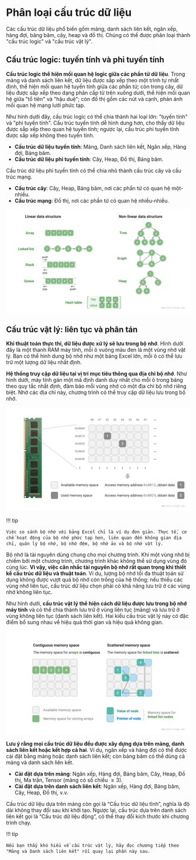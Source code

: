 # Phân loại cấu trúc dữ liệu

Các cấu trúc dữ liệu phổ biến gồm mảng, danh sách liên kết, ngăn xếp, hàng đợi, bảng băm, cây, heap và đồ thị. Chúng có thể được phân loại thành "cấu trúc logic" và "cấu trúc vật lý".

## Cấu trúc logic: tuyến tính và phi tuyến tính

**Cấu trúc logic thể hiện mối quan hệ logic giữa các phần tử dữ liệu**. Trong mảng và danh sách liên kết, dữ liệu được sắp xếp theo một trình tự nhất định, thể hiện mối quan hệ tuyến tính giữa các phần tử; còn trong cây, dữ liệu được sắp xếp theo dạng phân cấp từ trên xuống dưới, thể hiện mối quan hệ giữa "tổ tiên" và "hậu duệ"; còn đồ thị gồm các nút và cạnh, phản ánh mối quan hệ mạng lưới phức tạp.

Như hình dưới đây, cấu trúc logic có thể chia thành hai loại lớn: "tuyến tính" và "phi tuyến tính". Cấu trúc tuyến tính dễ hình dung hơn, cho thấy dữ liệu được sắp xếp theo quan hệ tuyến tính; ngược lại, cấu trúc phi tuyến tính được sắp xếp không theo tuyến tính.

- **Cấu trúc dữ liệu tuyến tính**: Mảng, Danh sách liên kết, Ngăn xếp, Hàng đợi, Bảng băm.
- **Cấu trúc dữ liệu phi tuyến tính**: Cây, Heap, Đồ thị, Bảng băm.

Cấu trúc dữ liệu phi tuyến tính có thể chia nhỏ thành cấu trúc cây và cấu trúc mạng.

- **Cấu trúc cây**: Cây, Heap, Bảng băm, nơi các phần tử có quan hệ một-nhiều.
- **Cấu trúc mạng**: Đồ thị, nơi các phần tử có quan hệ nhiều-nhiều.

![Cấu trúc dữ liệu tuyến tính và phi tuyến tính](classification_of_data_structure.assets/classification_logic_structure.png)

## Cấu trúc vật lý: liên tục và phân tán

**Khi thuật toán thực thi, dữ liệu được xử lý sẽ lưu trong bộ nhớ**. Hình dưới đây là một thanh RAM máy tính, mỗi ô vuông màu đen là một vùng nhớ vật lý. Bạn có thể hình dung bộ nhớ như một bảng Excel lớn, mỗi ô có thể lưu trữ một lượng dữ liệu nhất định.

**Hệ thống truy cập dữ liệu tại vị trí mục tiêu thông qua địa chỉ bộ nhớ**. Như hình dưới, máy tính gán một mã định danh duy nhất cho mỗi ô trong bảng theo quy tắc nhất định, đảm bảo mỗi vùng nhớ có một địa chỉ bộ nhớ riêng biệt. Nhờ các địa chỉ này, chương trình có thể truy cập dữ liệu lưu trong bộ nhớ.

![Thanh RAM, vùng nhớ, địa chỉ bộ nhớ](classification_of_data_structure.assets/computer_memory_location.png)

!!! tip

    Việc so sánh bộ nhớ với bảng Excel chỉ là ví dụ đơn giản. Thực tế, cơ chế hoạt động của bộ nhớ phức tạp hơn, liên quan đến không gian địa chỉ, quản lý bộ nhớ, bộ nhớ đệm, bộ nhớ ảo và bộ nhớ vật lý.

Bộ nhớ là tài nguyên dùng chung cho mọi chương trình. Khi một vùng nhớ bị chiếm bởi một chương trình, chương trình khác không thể sử dụng vùng đó cùng lúc. **Vì vậy, việc cân nhắc tài nguyên bộ nhớ rất quan trọng khi thiết kế cấu trúc dữ liệu và thuật toán**. Ví dụ, lượng bộ nhớ tối đa thuật toán sử dụng không được vượt quá bộ nhớ còn trống của hệ thống; nếu thiếu các vùng nhớ liên tục, cấu trúc dữ liệu chọn phải có khả năng lưu trữ ở các vùng nhớ không liên tục.

Như hình dưới, **cấu trúc vật lý thể hiện cách dữ liệu được lưu trong bộ nhớ máy tính** và có thể chia thành lưu trữ ở vùng liên tục (mảng) và lưu trữ ở vùng không liên tục (danh sách liên kết). Hai kiểu cấu trúc vật lý này có đặc điểm bổ sung nhau về hiệu quả thời gian và hiệu quả không gian.

![Lưu trữ vùng liên tục và vùng phân tán](classification_of_data_structure.assets/classification_phisical_structure.png)

**Lưu ý rằng mọi cấu trúc dữ liệu đều được xây dựng dựa trên mảng, danh sách liên kết hoặc kết hợp cả hai**. Ví dụ, ngăn xếp và hàng đợi có thể được cài đặt bằng mảng hoặc danh sách liên kết; còn bảng băm có thể dùng cả mảng và danh sách liên kết.

- **Cài đặt dựa trên mảng**: Ngăn xếp, Hàng đợi, Bảng băm, Cây, Heap, Đồ thị, Ma trận, Tensor (mảng có số chiều $\geq 3$).
- **Cài đặt dựa trên danh sách liên kết**: Ngăn xếp, Hàng đợi, Bảng băm, Cây, Heap, Đồ thị, v.v.

Cấu trúc dữ liệu dựa trên mảng còn gọi là “Cấu trúc dữ liệu tĩnh”, nghĩa là độ dài không thay đổi sau khi khởi tạo. Ngược lại, cấu trúc dựa trên danh sách liên kết gọi là “Cấu trúc dữ liệu động”, có thể thay đổi kích thước khi chương trình chạy.

!!! tip

    Nếu bạn thấy khó hiểu về cấu trúc vật lý, hãy đọc chương tiếp theo "Mảng và Danh sách liên kết" rồi quay lại phần này sau.
